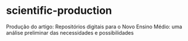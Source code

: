 # scientific-production
Produção do artigo: Repositórios digitais para o Novo Ensino Médio: uma análise preliminar das necessidades e possibilidades
